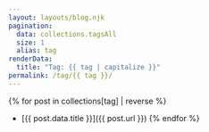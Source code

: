 ```yaml
---
layout: layouts/blog.njk
pagination:
  data: collections.tagsAll
  size: 1
  alias: tag
renderData:
  title: "Tag: {{ tag | capitalize }}"
permalink: /tag/{{ tag }}/
---
```


{% for post in collections[tag] | reverse %}
- [{{ post.data.title }}]({{ post.url }})
{% endfor %}